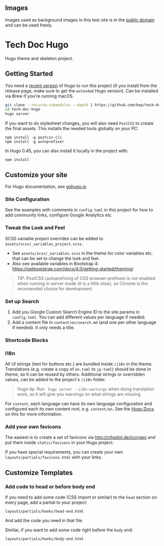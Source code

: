
## Images

Images used as background images in this test site is in the [public domain](https://commons.wikimedia.org/wiki/User:Bep/gallery#Wed_Aug_01_16:16:51_CEST_2018) and can be used freely.


# Tech Doc Hugo

Hugo theme and skeleton project.

## Getting Started

You need a [recent version](https://github.com/gohugoio/hugo/releases) of Hugo to run this project (if you install from the release page, make sure to get the `extended` Hugo version). Can be installed via Brew if you're running macOS.

```bash
git clone --recurse-submodules --depth 1 https://github.com/bep/tech-doc-hugo.git
cd tech-doc-hugo
hugo server
```

If you want to do stylesheet changes, you will also need `PostCSS` to create the final assets. This installs the needed tools globally on your PC:

```
npm install -g postcss-cli
npm install -g autoprefixer
```

In Hugo 0.45, you can also install it locally in the project with:

```
npm install
````

## Customize your site

For Hugo documentation, see [gohugo.io](https://gohugo.io/)

### Site Configuration

See the examples with comments in `config.toml` in this project for how to add community links, configure Google Analytics etc.

### Tweak the Look and Feel

SCSS variable project overrides can be added to `assets/scss/_variables_project.scss`.

* See `assets/scss/_variables.scss` in the theme for color variables etc. that can be set to change the look and feel.
* Also see available variables in Bootstrap 4: https://getbootstrap.com/docs/4.0/getting-started/theming/

> TIP: PostCSS (autoprefixing of CSS browser-prefixes) is not enabled when running in server mode (it is a little slow), so Chrome is the recomended choice for development.

### Set up Search

1. Add you Google Custom Search Engine ID to the site params in `config.toml`. You can add different values per language if needed.
2. Add a content file in `content/en/search.md` (and one per other language if needed). It only needs a title.


### Shortcode Blocks


### i18n

All UI strings (text for buttons etc.) are bundled inside `/i18n` in the theme. Translations (e.g. create a copy of `en.toml` to `jp.toml`) should be done in theme, so it can be reused by others. Additional strings or overridden values, can be added to the project's `/i18n` folder.

> Hugo tip: Run ` hugo server --i18n-warnings` when doing translation work, as it will give you warnings on what strings are missing.

For `content`, each language can have its own language configuration and configured each its own content root, e.g. `content/en`. See the [Hugo Docs](https://gohugo.io/content-management/multilingual) on this for more information.


### Add your own favicons

The easiest is to create a set of favicons via http://cthedot.de/icongen and put them inside `static/favicons` in your Hugo project.

If you have special requirements, you can create your own `layouts/partials/favicons.html` with your links.

## Customize Templates

### Add code to head or before body end

If you need to add some code (CSS import or similar) to the `head` section on every page, add a partial to your project:

```
layouts/partials/hooks/head-end.html
```

And add the code you need in that file.

Similar, if you want to add some code right before the `body` end:

```
layouts/partials/hooks/body-end.html
```



